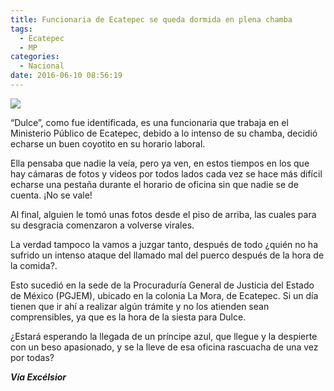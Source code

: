 ```yaml
---
title: Funcionaria de Ecatepec se queda dormida en plena chamba
tags:
  - Ecatepec
  - MP
categories:
  - Nacional
date: 2016-06-10 08:56:19
---
```

![](https://res.cloudinary.com/pidmx/image/upload/v1465566950/dulce_durmiente_-860x464_czqbwt.png)

“Dulce”, como fue identificada, es una funcionaria que trabaja en el Ministerio Público de Ecatepec, debido a lo intenso de su chamba, decidió echarse un buen coyotito en su horario laboral.

Ella pensaba que nadie la veía, pero ya ven, en estos tiempos en los que hay cámaras de fotos y videos por todos lados cada vez se hace más difícil echarse una pestaña durante el horario de oficina sin que nadie se de cuenta. ¡No se vale!

Al final, alguien le tomó unas fotos desde el piso de arriba, las cuales para su desgracia comenzaron a volverse virales.

La verdad tampoco la vamos a juzgar tanto, después de todo ¿quién no ha sufrido un intenso ataque del llamado mal del puerco después de la hora de la comida?.

Esto sucedió en la sede de la Procuraduría General de Justicia del Estado de México (PGJEM), ubicado en la colonia La Mora, de Ecatepec. Si un día tienen que ir ahí a realizar algún trámite y no los atienden sean comprensibles, ya que es la hora de la siesta para Dulce.

¿Estará esperando la llegada de un príncipe azul, que llegue y la despierte con un beso apasionado, y se la lleve de esa oficina rascuacha de una vez por todas?

***Vía Excélsior***
